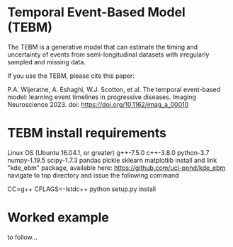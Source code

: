 # Temporal Event-Based Model (TEBM)
The TEBM is a generative model that can estimate the timing and uncertainty of events from semi-longitudinal datasets with irregularly sampled and missing data.

If you use the TEBM, please cite this paper:

P.A. Wijeratne, A. Eshaghi, W.J. Scotton, et al. The temporal event-based model: learning event timelines in progressive diseases. Imaging Neuroscience 2023. doi: https://doi.org/10.1162/imag_a_00010

# TEBM install requirements
Linux OS (Ubuntu 16.04.1, or greater)
g++-7.5.0
c++-3.8.0
python-3.7
numpy-1.19.5
scipy-1.7.3
pandas
pickle
sklearn
matplotlib
install and link "kde_ebm" package, available here: https://github.com/ucl-pond/kde_ebm
navigate to top directory and issue the following command

CC=g++ CFLAGS=-lstdc++ python setup.py install

# Worked example
to follow...